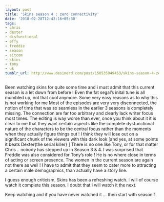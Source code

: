 ```yaml
---
layout: post
title: 'Skins season 4 : zero connectivity'
date: '2010-02-28T12:43:16+05:30'
tags:
- chris
- dexter
- disfunctional
- effy
- freddie
- season
- sitcom
- skins
- tony
- uk
tumblr_url: http://www.desinerd.com/post/150535049453/skins-season-4-zero-connectivity
---
```

Been watching skins for quite some time and i must admit that this current season is a let down from before ! Even the fat segal’s inital tune is all mumbled up, not that cool anymore. Some very easy reasons as to why this is not working for me
Most of the episodes are very very disconnected, the notion of time that was so seamless in the earlier 3 seasons is completely missing. The connection are far too arbitrary and clearly lack writer focus most times.
	The editing is way worse than ever, once you think about it it is clear to me that they want certain aspects like the complete dysfunctional nature of the characters to be the central focus rather than the moments when they actually figure things out ! I think they will lose out on a significant chunk of the viewers with this dark look [and yes, at some points it beats Dexter{the serial killer} ]
	There is no one like Tony, or for that matter Chris .. nobody has stepped up in Season 3 & 4. I was surprised that Freddie was also considered for Tony’s role ! He is no where close in terms of acting or screen presence.
	The women in the current season are again not there as well ! I have to admit that they seem to cater more to attracting a certain male demographics, than actually have a story line.

I guess enough criticism, Skins has been a refreshing watch. I will of course watch it complete this season. I doubt that i will watch it the next.

Keep watching and if you have never watched it … then start with season 1.
